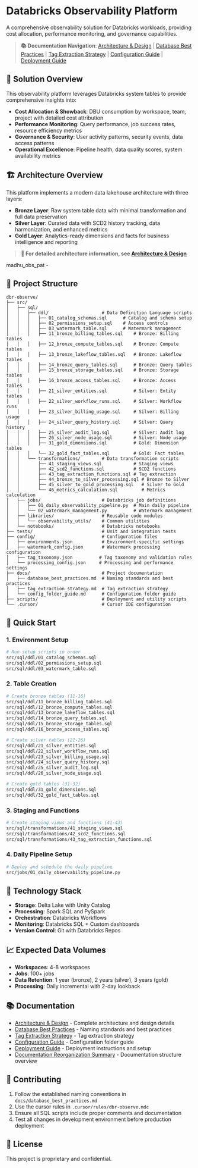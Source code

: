 # Databricks Observability Platform

A comprehensive observability solution for Databricks workloads, providing cost allocation, performance monitoring, and governance capabilities.

> **📚 Documentation Navigation**: [Architecture & Design](docs/architecture.md) | [Database Best Practices](docs/database_best_practices.md) | [Tag Extraction Strategy](docs/tag_extraction_strategy.md) | [Configuration Guide](docs/config_folder_guide.md) | [Deployment Guide](docs/deployment_guide.md)

## 🎯 **Solution Overview**

This observability platform leverages Databricks system tables to provide comprehensive insights into:
- **Cost Allocation & Showback**: DBU consumption by workspace, team, project with detailed cost attribution
- **Performance Monitoring**: Query performance, job success rates, resource efficiency metrics
- **Governance & Security**: User activity patterns, security events, data access patterns
- **Operational Excellence**: Pipeline health, data quality scores, system availability metrics

## 🏗️ **Architecture Overview**

This platform implements a modern data lakehouse architecture with three layers:
- **Bronze Layer**: Raw system table data with minimal transformation and full data preservation
- **Silver Layer**: Curated data with SCD2 history tracking, data harmonization, and enhanced metrics
- **Gold Layer**: Analytics-ready dimensions and facts for business intelligence and reporting

> **📖 For detailed architecture information, see [Architecture & Design](docs/architecture.md)**

madhu_obs_pat - 
## 📁 Project Structure

```
dbr-observe/
├── src/
│   ├── sql/
│   │   ├── ddl/                    # Data Definition Language scripts
│   │   │   ├── 01_catalog_schemas.sql      # Catalog and schema setup
│   │   │   ├── 02_permissions_setup.sql    # Access controls
│   │   │   ├── 03_watermark_table.sql      # Watermark management
│   │   │   ├── 11_bronze_billing_tables.sql    # Bronze: Billing tables
│   │   │   ├── 12_bronze_compute_tables.sql    # Bronze: Compute tables
│   │   │   ├── 13_bronze_lakeflow_tables.sql   # Bronze: Lakeflow tables
│   │   │   ├── 14_bronze_query_tables.sql      # Bronze: Query tables
│   │   │   ├── 15_bronze_storage_tables.sql    # Bronze: Storage tables
│   │   │   ├── 16_bronze_access_tables.sql     # Bronze: Access tables
│   │   │   ├── 21_silver_entities.sql          # Silver: Entity tables
│   │   │   ├── 22_silver_workflow_runs.sql     # Silver: Workflow runs
│   │   │   ├── 23_silver_billing_usage.sql     # Silver: Billing usage
│   │   │   ├── 24_silver_query_history.sql     # Silver: Query history
│   │   │   ├── 25_silver_audit_log.sql         # Silver: Audit log
│   │   │   ├── 26_silver_node_usage.sql        # Silver: Node usage
│   │   │   ├── 31_gold_dimensions.sql          # Gold: Dimension tables
│   │   │   └── 32_gold_fact_tables.sql         # Gold: Fact tables
│   │   └── transformations/        # Data transformation scripts
│   │       ├── 41_staging_views.sql            # Staging views
│   │       ├── 42_scd2_functions.sql           # SCD2 functions
│   │       ├── 43_tag_extraction_functions.sql # Tag extraction
│   │       ├── 44_bronze_to_silver_processing.sql # Bronze to Silver
│   │       ├── 45_silver_to_gold_processing.sql   # Silver to Gold
│   │       └── 46_metrics_calculation.sql         # Metrics calculation
│   ├── jobs/                       # Databricks job definitions
│   │   ├── 01_daily_observability_pipeline.py  # Main daily pipeline
│   │   └── 02_watermark_management.py          # Watermark management
│   ├── libraries/                  # Reusable code modules
│   │   └── observability_utils/    # Common utilities
│   └── notebooks/                  # Databricks notebooks
├── tests/                          # Unit and integration tests
├── config/                         # Configuration files
│   ├── environments.json           # Environment-specific settings
│   ├── watermark_config.json       # Watermark processing configuration
│   ├── tag_taxonomy.json          # Tag taxonomy and validation rules
│   └── processing_config.json     # Processing and performance settings
├── docs/                           # Project documentation
│   ├── database_best_practices.md  # Naming standards and best practices
│   ├── tag_extraction_strategy.md  # Tag extraction strategy
│   └── config_folder_guide.md      # Configuration folder guide
├── scripts/                        # Deployment and utility scripts
└── .cursor/                        # Cursor IDE configuration
```

## 🚀 Quick Start

### 1. Environment Setup
```bash
# Run setup scripts in order
src/sql/ddl/01_catalog_schemas.sql
src/sql/ddl/02_permissions_setup.sql
src/sql/ddl/03_watermark_table.sql
```

### 2. Table Creation
```bash
# Create bronze tables (11-16)
src/sql/ddl/11_bronze_billing_tables.sql
src/sql/ddl/12_bronze_compute_tables.sql
src/sql/ddl/13_bronze_lakeflow_tables.sql
src/sql/ddl/14_bronze_query_tables.sql
src/sql/ddl/15_bronze_storage_tables.sql
src/sql/ddl/16_bronze_access_tables.sql

# Create silver tables (21-26)
src/sql/ddl/21_silver_entities.sql
src/sql/ddl/22_silver_workflow_runs.sql
src/sql/ddl/23_silver_billing_usage.sql
src/sql/ddl/24_silver_query_history.sql
src/sql/ddl/25_silver_audit_log.sql
src/sql/ddl/26_silver_node_usage.sql

# Create gold tables (31-32)
src/sql/ddl/31_gold_dimensions.sql
src/sql/ddl/32_gold_fact_tables.sql
```

### 3. Staging and Functions
```bash
# Create staging views and functions (41-43)
src/sql/transformations/41_staging_views.sql
src/sql/transformations/42_scd2_functions.sql
src/sql/transformations/43_tag_extraction_functions.sql
```

### 4. Daily Pipeline Setup
```bash
# Deploy and schedule the daily pipeline
src/jobs/01_daily_observability_pipeline.py
```


## 🔧 Technology Stack

- **Storage**: Delta Lake with Unity Catalog
- **Processing**: Spark SQL and PySpark
- **Orchestration**: Databricks Workflows
- **Monitoring**: Databricks SQL + Custom dashboards
- **Version Control**: Git with Databricks Repos

## 📈 Expected Data Volumes

- **Workspaces**: 4-8 workspaces
- **Jobs**: 100+ jobs
- **Data Retention**: 1 year (bronze), 2 years (silver), 3 years (gold)
- **Processing**: Daily incremental with 2-day lookback

## 📚 Documentation

- [Architecture & Design](docs/architecture.md) - Complete architecture and design details
- [Database Best Practices](docs/database_best_practices.md) - Naming standards and best practices
- [Tag Extraction Strategy](docs/tag_extraction_strategy.md) - Tag extraction strategy
- [Configuration Guide](docs/config_folder_guide.md) - Configuration folder guide
- [Deployment Guide](docs/deployment_guide.md) - Deployment instructions and setup
- [Documentation Reorganization Summary](docs/documentation_reorganization_summary.md) - Documentation structure overview

## 🤝 Contributing

1. Follow the established naming conventions in `docs/database_best_practices.md`
2. Use the cursor rules in `.cursor/rules/dbr-observe.mdc`
3. Ensure all SQL scripts include proper comments and documentation
4. Test all changes in development environment before production deployment

## 📄 License

This project is proprietary and confidential.
